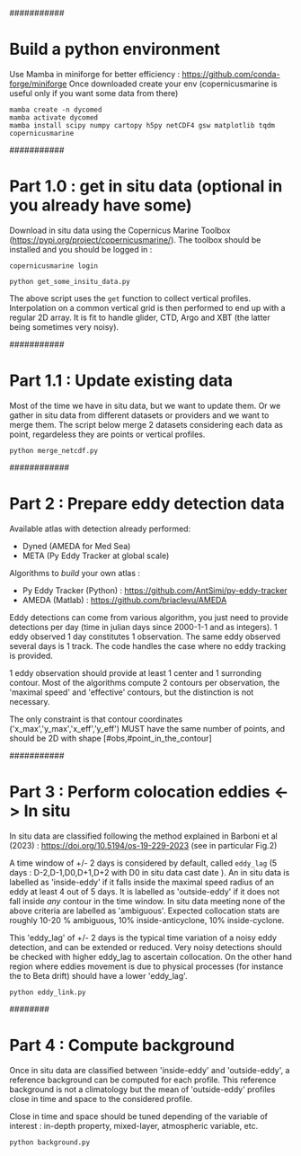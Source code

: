 ###########
# Build a python environment

Use Mamba in miniforge for better efficiency : https://github.com/conda-forge/miniforge
Once downloaded create your env (copernicusmarine is useful only if you want some data from there)
```
mamba create -n dycomed
mamba activate dycomed
mamba install scipy numpy cartopy h5py netCDF4 gsw matplotlib tqdm copernicusmarine
```

###########
# Part 1.0  : get in situ data (optional in you already have some)


Download in situ data using the Copernicus Marine Toolbox (https://pypi.org/project/copernicusmarine/). The toolbox should be installed and you should be logged in :

```
copernicusmarine login

python get_some_insitu_data.py
```
The above script uses the `get` function to collect vertical profiles. Interpolation on a common vertical grid is then performed to end up with a regular 2D array. It is fit to handle glider, CTD, Argo and XBT (the latter being sometimes very noisy). 

###########
#  Part 1.1 : Update existing data


Most of the time we have in situ data, but we want to update them. Or we gather in situ data from different datasets or providers and we want to merge them. The script below merge 2 datasets considering each data as point, regardeless they are points or vertical profiles.

```
python merge_netcdf.py
```
############
# Part 2 : Prepare eddy detection data

Available atlas with detection already performed:
- Dyned (AMEDA for Med Sea)
- META (Py Eddy Tracker at global scale)

Algorithms to *build* your own atlas :
- Py Eddy Tracker (Python) : https://github.com/AntSimi/py-eddy-tracker
- AMEDA (Matlab) : https://github.com/briaclevu/AMEDA

Eddy detections can come from various algorithm, you just need to provide detections per day (time in julian days since 2000-1-1 and as integers). 1 eddy observed 1 day constitutes 1 observation. The same eddy observed several days is 1 track. The code handles the case where no eddy tracking is provided.

1 eddy observation should provide at least 1 center and 1 surronding contour. Most of the algorithms compute 2 contours per observation, the 'maximal speed' and 'effective' contours, but the distinction is not necessary.

The only constraint is that contour coordinates ('x_max','y_max','x_eff','y_eff') MUST have the same number of points, and should be 2D with shape [#obs,#point_in_the_contour]


###########
# Part 3 : Perform colocation eddies <-> In situ

In situ data are classified following the method explained in Barboni et al (2023) : https://doi.org/10.5194/os-19-229-2023  (see in particular Fig.2)

A time window of +/- 2 days is considered by default, called `eddy_lag` (5 days : D-2,D-1,D0,D+1,D+2 with D0 in situ data cast date ). An in situ data is labelled as 'inside-eddy' if it falls inside the maximal speed radius of an eddy at least 4 out of 5 days. It is labelled as 'outside-eddy' if it does not fall inside *any* contour in the time window. In situ data meeting none of the above criteria are labelled as 'ambiguous'. Expected collocation stats are roughly 10-20 % ambiguous, 10% inside-anticyclone, 10% inside-cyclone.

This 'eddy_lag' of +/- 2 days is the typical time variation of a noisy eddy detection, and can be extended or reduced. Very noisy detections should be checked with higher eddy_lag to ascertain collocation. On the other hand region where eddies movement is due to physical processes (for instance the to Beta drift) should have a lower 'eddy_lag'.


```
python eddy_link.py
```

########
# Part 4 : Compute background


Once in situ data are classified between 'inside-eddy' and 'outside-eddy', a reference background can be computed for each profile. This reference background is not a climatology but the mean of 'outside-eddy' profiles close in time and space to the considered profile.

Close in time and space should be tuned depending of the variable of interest : in-depth property, mixed-layer, atmospheric variable, etc.

```
python background.py
```

